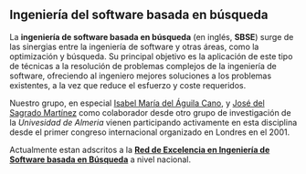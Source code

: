 ## Ingeniería del software basada en búsqueda

La **ingeniería de software basada en búsqueda** (en inglés, **SBSE**) surge de las sinergias entre la ingeniería de software y otras áreas, como la optimización y búsqueda. Su principal objetivo es la aplicación de este tipo de técnicas a la resolución de problemas complejos de la ingeniería de software, ofreciendo al ingeniero mejores soluciones a los problemas existentes, a la vez que reduce el esfuerzo y coste requeridos.

Nuestro grupo, en especial [Isabel María del Águila Cano](https://github.com/GrupoKSEual/KSEual/blob/5a49a57a14c5d1abf722f7f86d04e2e661717c5b/miembros/imaguila.md), y  [José del Sagrado Martínez](http://brujula.ual.es/authors/874.html?sortBy=dateDesc&pageType=book_chapter_thesis#publication-45888)  como colaborador desde otro grupo de investigación de la *Univesidad de Almeria* vienen participando activamente en esta disciplina desde el primer congreso internacional organizado en Londres en el 2001.

Actualmente estan adscritos a la [**Red de Excelencia en Ingeniería de Software basada en Búsqueda**](http://www.uco.es/investigacion/proyectos/SEBASENet/index.php?title=P%C3%A1gina_principal) a nivel nacional.
